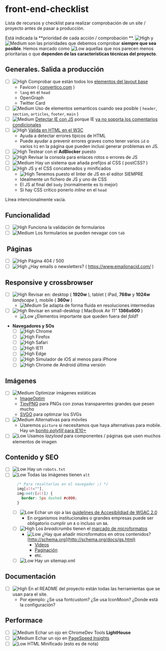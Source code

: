 # front-end-checklist

Lista de recursos y checklist para realizar comprobación de un site / proyecto antes de pasar a producción.

Está indicada la **prioridad de cada acción / comprobación **. ![High][high_img] y ![Medium][medium_img] son las prioridades que debemos comprobar **siempre que sea posible**. Hemos marcado como ![Low][low_img] aquellas que nos parecen menos prioritarias o que **dependen de las características técnicas del proyecto**.

## Generales. Salida a producción

- [ ] ![High][high_img] Comprobar que están todos los [elementos del layout base](https://github.com/carloscabo/front-end-checklist/blob/master/resources/layout.html)
  - Favicon ( [convertico.com](http://convertico.com/) )
  - `lang` en el `head`
  - OpenGraph
  - Twitter Card
- [ ] ![Medium][medium_img] Uso de elementos semanticos cuando sea posible ( `header`, `section`, `articles`, `footer`, `main` )
- [ ] ![Medium][medium_img] [Detectar IE con JS](https://gist.github.com/carloscabo/1b92432965e141d03f27771b6212b98f) porque IE [ya no soporta los comentarios condicionales](https://msdn.microsoft.com/en-us/library/hh801214(v=vs.85).aspx)
- [ ] ![High][high_img] [Valida en HTML en el W3C](https://validator.w3.org/)
  - Ayuda a detectar errores típicos de HTML
  - Puede ayudar a prevenir errores graves como tener varios `id` o varios `h1` en la página que pueden inclusi generar problemas en JS.
- [ ] ![High][high_img] Testear con el **AdBlocker** puesto
- [ ] ![High][high_img] Revisar la consola para enlaces rotos o errores de JS
- [ ] ![Medium][medium_img] Hay un sistema que añada prefijos al CSS ( postCSS? )
- [ ] ![High][high_img] JS y el CSS concatenados y minificados
  - ![High][high_img] Tenemos puesto el linter de JS en el editor SIEMPRE
  - Idealmente un fichero de JS y uno de CSS
  - El JS al final del `body` (normalmente es lo mejor)
  - Si hay CSS crítico ponerlo _inline_ en el `head`

Línea intencionalmente vacía.

## Funcionalidad

  - [ ] ![High][high_img] Funciona la validación de formularios
  - [ ] ![Medium][medium_img] Los formularios se pueden nevagar con `tab`

## &nbsp;Páginas

  - [ ] ![High][high_img] Página 404 / 500
  - [ ] ![High][high_img] ¿Hay emails o newsletters? ( <https://www.emailonacid.com/> )

## Responsive y crossbrowser

- [ ] ![High][high_img] Revisar en: desktop ( **1920w** ), tablet ( iPad, **768w** y **1024w** _landscape_ ), mobile ( **360w** )
  - ![Medium][medium_img] Se adapta de forma fluida en resoluciones intermedias
- [ ] ![High][high_img] Revisar en small-desktop ( MacBook Air 11" **1366x600** )
  - ![Low][low_img] ¿Elementos importante que queden fuera del _fold_?
- **Navegadores y SOs**
  - [ ] ![High][high_img] Chrome
  - [ ] ![High][high_img] Firefox
  - [ ] ![High][high_img] Safari
  - [ ] ![High][high_img] IE11
  - [ ] ![High][high_img] Edge
  - [ ] ![High][high_img] Simulador de iOS al menos para iPhone
  - [ ] ![High][high_img] Chrome de Android última versión

## Imágenes

- [ ] ![Medium][medium_img] Optimizar imágenes estáticas
  - [ImageOptim](https://imageoptim.com/es.html)
  - [TinyPNG](https://tinypng.com/) para PNGs con zonas transparentes grandes que pesen mucho
  - [SVGO](https://github.com/svg/svgo) para optimzar los SVGs
- [ ] ![Medium][medium_img] Alternativas para móviles
  - Usaremos `picture` si necesitamos que haya alternativas para mobile. Hay un [bonito _polyfill_ para IE10+](http://scottjehl.github.io/picturefill/)
- [ ] ![Low][low_img] Usamos _lazyload_ para componentes / páginas que usen muchos elementos de imagen

## Contenido y SEO

- [ ] ![Low][low_img] Hay un `robots.txt`
- [ ] ![Low][low_img] Todas las imágenes tienen `alt`  
  ```css
    /* Para resaltarlas en el navegador ;) */
    img[alt=""],
    img:not([alt]) {
      border: 5px dashed #c000;
    }
  ```
  - [ ] ![Low][low_img] Echar un ojo a las [guidelines de Accesibildiad de WGAC 2.0](https://www.w3.org/TR/2006/WD-WCAG20-20060427/appendixB.html)
    - En organismos institucionales o grandes empresas puede ser obligatorio cumplir un `A` o incluso un `AA`.
  - [ ] ![High][high_img] Los _breadcrumbs_ tienen el [marcado de microformatos](https://developers.google.com/search/docs/data-types/breadcrumbs)
    - ![Low][low_img] ¿Hay que añadir microformatos en otros contenidos? [http://schema.org](http://schema.org/docs/gs.html)
      - [Videos](https://developers.google.com/webmasters/videosearch/schema)
      - [Paginación](http://schema.org/pagination)
      - etc.
  - [ ] ![Low][low_img] Hay un sitemap.xml

## Documentación

  - [ ] ![High][high_img] En el README del proyecto están todas las herramientas que se usan para el site.
    - Por ejemplo: ¿Se usa fontcustom? ¿Se usa IconMoon? ¿Donde está la configuración?

## Performace

  - [ ] ![Medium][medium_img] Echar un ojo en ChromeDev Tools **LightHouse**
  - [ ] ![Medium][medium_img] Echar un ojo en [PageSpeed Insights](https://developers.google.com/speed/pagespeed/insights/)
  - [ ] ![Low][low_img] HTML Minificado (esto es de nota)

[low_img]: https://rawgit.com/carloscabo/front-end-checklist/master/resources/img/low.svg
[medium_img]: https://rawgit.com/carloscabo/front-end-checklist/master/resources/img/medium.svg
[high_img]: https://rawgit.com/carloscabo/front-end-checklist/master/resources/img/hight.svg